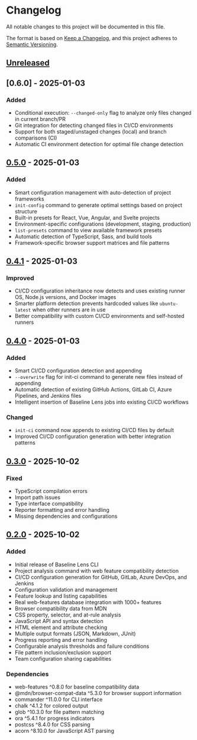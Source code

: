 # Changelog

All notable changes to this project will be documented in this file.

The format is based on [Keep a Changelog](https://keepachangelog.com/en/1.0.0/),
and this project adheres to [Semantic Versioning](https://semver.org/spec/v2.0.0.html).

## [Unreleased]

## [0.6.0] - 2025-01-03

### Added
- Conditional execution: `--changed-only` flag to analyze only files changed in current branch/PR
- Git integration for detecting changed files in CI/CD environments
- Support for both staged/unstaged changes (local) and branch comparisons (CI)
- Automatic CI environment detection for optimal file change detection

## [0.5.0] - 2025-01-03

### Added
- Smart configuration management with auto-detection of project frameworks
- `init-config` command to generate optimal settings based on project structure
- Built-in presets for React, Vue, Angular, and Svelte projects
- Environment-specific configurations (development, staging, production)
- `list-presets` command to view available framework presets
- Automatic detection of TypeScript, Sass, and build tools
- Framework-specific browser support matrices and file patterns

## [0.4.1] - 2025-01-03

### Improved
- CI/CD configuration inheritance now detects and uses existing runner OS, Node.js versions, and Docker images
- Smarter platform detection prevents hardcoded values like `ubuntu-latest` when other runners are in use
- Better compatibility with custom CI/CD environments and self-hosted runners

## [0.4.0] - 2025-01-03

### Added
- Smart CI/CD configuration detection and appending
- `--overwrite` flag for init-ci command to generate new files instead of appending
- Automatic detection of existing GitHub Actions, GitLab CI, Azure Pipelines, and Jenkins files
- Intelligent insertion of Baseline Lens jobs into existing CI/CD workflows

### Changed
- `init-ci` command now appends to existing CI/CD files by default
- Improved CI/CD configuration generation with better integration patterns

## [0.3.0] - 2025-10-02

### Fixed
- TypeScript compilation errors
- Import path issues
- Type interface compatibility
- Reporter formatting and error handling
- Missing dependencies and configurations

## [0.2.0] - 2025-10-02

### Added
- Initial release of Baseline Lens CLI
- Project analysis command with web feature compatibility detection
- CI/CD configuration generation for GitHub, GitLab, Azure DevOps, and Jenkins
- Configuration validation and management
- Feature lookup and listing capabilities
- Real web-features database integration with 1000+ features
- Browser compatibility data from MDN
- CSS property, selector, and at-rule analysis
- JavaScript API and syntax detection
- HTML element and attribute checking
- Multiple output formats (JSON, Markdown, JUnit)
- Progress reporting and error handling
- Configurable analysis thresholds and failure conditions
- File pattern inclusion/exclusion support
- Team configuration sharing capabilities

### Dependencies
- web-features ^0.8.0 for baseline compatibility data
- @mdn/browser-compat-data ^5.3.0 for browser support information
- commander ^11.0.0 for CLI interface
- chalk ^4.1.2 for colored output
- glob ^10.3.0 for file pattern matching
- ora ^5.4.1 for progress indicators
- postcss ^8.4.0 for CSS parsing
- acorn ^8.10.0 for JavaScript AST parsing

[Unreleased]: https://github.com/kwesinavilot/baseline-lens-cli/compare/v0.5.1...HEAD
[0.5.1]: https://github.com/kwesinavilot/baseline-lens-cli/compare/v0.5.0...v0.5.1
[0.5.0]: https://github.com/kwesinavilot/baseline-lens-cli/compare/v0.4.1...v0.5.0
[0.4.1]: https://github.com/kwesinavilot/baseline-lens-cli/compare/v0.4.0...v0.4.1
[0.4.0]: https://github.com/kwesinavilot/baseline-lens-cli/compare/v0.3.0...v0.4.0
[0.3.0]: https://github.com/kwesinavilot/baseline-lens-cli/releases/tag/v0.3.0
[0.2.0]: https://github.com/kwesinavilot/baseline-lens-cli/releases/tag/v0.2.0